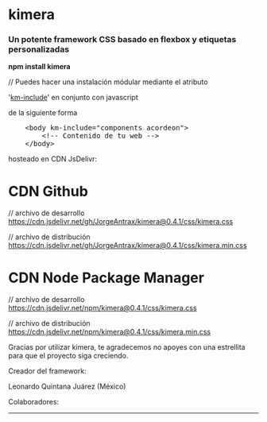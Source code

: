 # kimera
### Un potente framework CSS basado en flexbox y etiquetas personalizadas

**npm install kimera**

// Puedes hacer una instalación módular mediante el atributo

'<a href="http://kimera.comli.com">km-include</a>' en conjunto con javascript

de la siguiente forma
<pre>
	&ltbody km-include="components acordeon"&gt
		&lt!-- Contenido de tu web --&gt
	&lt/body&gt
</pre>


hosteado en CDN JsDelivr:

# CDN Github

// archivo de desarrollo
https://cdn.jsdelivr.net/gh/JorgeAntrax/kimera@0.4.1/css/kimera.css

// archivo de distribución
https://cdn.jsdelivr.net/gh/JorgeAntrax/kimera@0.4.1/css/kimera.min.css

# CDN Node Package Manager

// archivo de desarrollo
https://cdn.jsdelivr.net/npm/kimera@0.4.1/css/kimera.css

// archivo de distribución
https://cdn.jsdelivr.net/npm/kimera@0.4.1/css/kimera.min.css

Gracias por utilizar kimera, te agradecemos no apoyes con una estrellita
para que el proyecto siga creciendo.

Creador del framework:

Leonardo Quintana Juárez  (México)

Colaboradores:

---